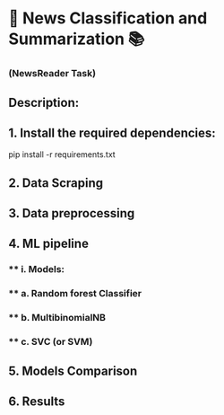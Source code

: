 # 📰 News Classification and Summarization 📚
### (NewsReader Task)
## Description:
## 1. Install the required dependencies:
   pip install -r requirements.txt
## 2. Data Scraping
## 3. Data preprocessing
## 4. ML pipeline 
### ** i. Models: 
### **      a. Random forest Classifier
### **     b. MultibinomialNB
### **     c. SVC (or SVM)
## 5. Models Comparison
## 6. Results
